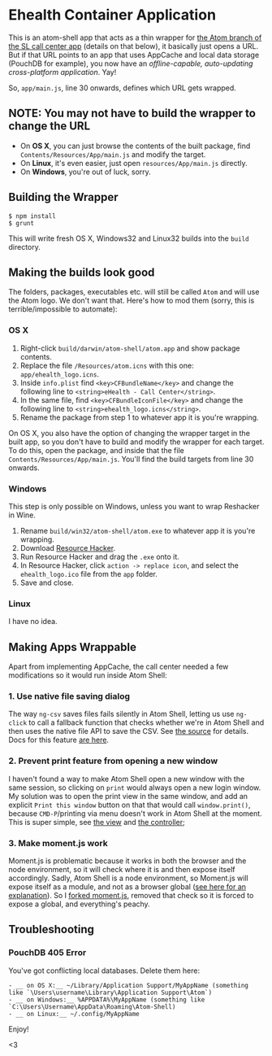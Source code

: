 # Ehealth Container Application

This is an atom-shell app that acts as a thin wrapper for [the Atom branch of the SL call center app](https://github.com/eHealthAfrica/sl-ebola-call-admin/tree/atom) (details on that below), it basically just opens a URL. But if that URL points to an app that uses AppCache and local data storage (PouchDB for example), you now have an _offline-capable, auto-updating cross-platform application_. Yay!

So, `app/main.js`, line 30 onwards, defines which URL gets wrapped.

## NOTE: You may not have to build the wrapper to change the URL

- On __OS X__, you can just browse the contents of the built package, find `Contents/Resources/App/main.js` and modify the target.
- On __Linux__, it's even easier, just open `resources/App/main.js` directly.
- On __Windows__, you're out of luck, sorry.

## Building the Wrapper

    $ npm install
    $ grunt


This will write fresh OS X, Windows32 and Linux32 builds into the `build` directory.

## Making the builds look good

The folders, packages, executables etc. will still be called `Atom` and will use the Atom logo. We don't want that. Here's how to mod them (sorry, this is terrible/impossible to automate):

### OS X

1. Right-click `build/darwin/atom-shell/atom.app` and show package contents.
2. Replace the file `/Resources/atom.icns` with this one: `app/ehealth_logo.icns`.
3. Inside `info.plist` find `<key>CFBundleName</key>` and change the following line to `<string>eHealth - Call Center</string>`.
4. In the same file, find `<key>CFBundleIconFile</key>` and change the following line to `<string>ehealth_logo.icns</string>`.
5. Rename the package from step 1 to whatever app it is you're wrapping.

On OS X, you also have the option of changing the wrapper target in the built app, so you don't have to build and modify the wrapper for each target. To do this, open the package, and inside that the file `Contents/Resources/App/main.js`. You'll find the build targets from line 30 onwards.

### Windows

This step is only possible on Windows, unless you want to wrap Reshacker in Wine.

1. Rename `build/win32/atom-shell/atom.exe` to whatever app it is you're wrapping.
2. Download [Resource Hacker](http://www.angusj.com/resourcehacker/reshack_setup.exe).
3. Run Resource Hacker and drag the `.exe` onto it.
4. In Resource Hacker, click `action -> replace icon`, and select the `ehealth_logo.ico` file from the `app` folder.
5. Save and close.

### Linux

I have no idea.

## Making Apps Wrappable

Apart from implementing AppCache, the call center needed a few modifications so it would run inside Atom Shell:

### 1. Use native file saving dialog

The way `ng-csv` saves files fails silently in Atom Shell, letting us use `ng-click` to call a fallback function that checks whether we're in Atom Shell and then uses the native file API to save the CSV. See [the source](https://github.com/eHealthAfrica/sl-ebola-call-admin/blob/atom/app/scripts/controllers/calls.js#L313) for details. Docs for this feature [are here](https://github.com/atom/atom-shell/blob/master/docs/api/dialog.md).

### 2. Prevent print feature from opening a new window

I haven't found a way to make Atom Shell open a new window with the same session, so clicking on `print` would always open a new login window. My solution was to open the print view in the same window, and add an explicit `Print this window` button on that that would call `window.print()`, because `CMD-P`/printing via menu doesn't work in Atom Shell at the moment. This is super simple, see [the view](https://github.com/eHealthAfrica/sl-ebola-call-admin/blob/atom/app%2Fviews%2Fcalls-print.html#L17) and [the controller](https://github.com/eHealthAfrica/sl-ebola-call-admin/blob/atom/app%2Fscripts%2Fcontrollers%2Fcalls-print.js#L56);

### 3. Make moment.js work

Moment.js is problematic because it works in both the browser and the node environment, so it will check where it is and then expose itself accordingly. Sadly, Atom Shell is a node environment, so Moment.js will expose itself as a module, and not as a browser global ([see here for an explanation](https://github.com/rogerwang/node-webkit/issues/2075)). So I [forked moment.js](https://github.com/espy/moment/blob/develop/moment.js#L2846), removed that check so it is forced to expose a global, and everything's peachy.

## Troubleshooting

### PouchDB 405 Error

You've got conflicting local databases. Delete them here:

    - __ on OS X:__ ~/Library/Application Support/MyAppName (something like `\Users\username\Library\Application Support\Atom`)
    - __ on Windows:__ %APPDATA%\MyAppName (something like `C:\Users\Username\AppData\Roaming\Atom-Shell)
    - __ on Linux:__ ~/.config/MyAppName

Enjoy!

<3
